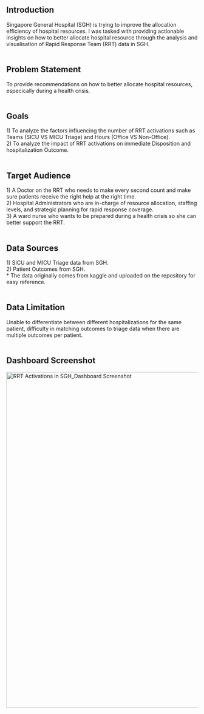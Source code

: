 <h2> Introduction </h2>
Singapore General Hospital (SGH) is trying to improve the allocation efficiency of hospital resources. I was tasked with providing actionable insights on how to better allocate hospital resource through the analysis and visualisation of Rapid Response Team (RRT) data in SGH.
<br>
<br>
<h2> Problem Statement </h2>
To provide recommendations on how to better allocate hospital resources, especically during a health crisis.
<br>
<br>
<h2> Goals </h2>
1) To analyze the factors influencing  the number of RRT activations such as Teams (SICU VS MICU Triage) and Hours (Office VS Non-Office). <br>
2) To analyze the impact of RRT activations on immediate Disposition and hospitalization Outcome. 
<br>
<br>
<h2> Target Audience </h2>
1)	A Doctor on the RRT who needs to make every second count and make sure patients receive the right help at the right time. <br>
2)	Hospital Administrators who are in-charge of resource allocation, staffing levels, and strategic planning for rapid response coverage. <br>
3)	A ward nurse who wants to be prepared during a health crisis so she can better support the RRT. <br>
<br>
<h2> Data Sources </h2>
1)	SICU and MICU Triage data from SGH. <br>
2)	Patient Outcomes from SGH. <br>
* The data originally comes from kaggle and uploaded on the repository for easy reference.  
<br>
<br>
<h2> Data Limitation </h2>
Unable to differentiate between different hospitalizations for the same patient, difficulty in matching outcomes to triage data when there are multiple outcomes per patient.
<br>
<br>
<h2> Dashboard Screenshot</h2>
<img width="1699" height="885" alt="RRT Activations in SGH_Dashboard Screenshot" src="https://github.com/user-attachments/assets/3786ff70-3043-4356-8d74-91a695c953a9" />
